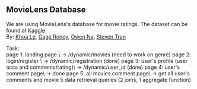 ## MovieLens Database

We are using MovieLens's database for movie ratings. The dataset can be found at [Kaggle](https://www.kaggle.com/datasets/shubhammehta21/movie-lens-small-latest-dataset/)\
By: [Khoa Le](https://github.com/lenhatdangkhoa), [Gage Roney](https://github.com/ragegoney2), [Owen Na](https://github.com/owen-na), [Steven Tran](https://github.com/Tran-Steven)

Task: \
page 1: landing page \ -> /dynamic/movies (need to work on genre)
page 2: login/register \ -> /dynamic/registration (done)
page 3: user's profile (user accs and comments/rating)\ -> /dynamic/user_id (done)
page 4: user's comment page\ -> done
page 5: all movies comment page\ -> get all user's comments and movie
5 data retrieval queries (2 joins, 1 aggregate function)